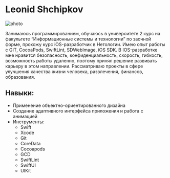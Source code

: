 # Leonid Shchipkov 

![photo](<img src="img/photo.JPG" width="200" height="200">)

Занимаюсь программированием, обучаюсь в университете 2 курс на факультете 
“Информационные системы и технологии” по заочной форме, прохожу курс 
iOS-разработчик в Нетологии. Имею опыт работы с GIT, CocoaPods, SwiftLint, 
SDWebImage, iOS SDK.
В IOS-разработке мне нравится безопасность, конфиденциальность, скорость, 
гибкость, возможность работы удаленно, поэтому принял решение развивать 
карьеру в этом направлении. Рассматриваю проекты в сфере улучшения 
качества жизни человека, развлечения, финансов, образования.

## Навыки:
* Применение объектно-ориентированного дизайна
* Создание адаптивного интерфейса приложения и работа с анимацией
* Инструменты:
  * Swift
  * Xcode
  * Git
  * CoreData
  * Cocoapods
  * GCD
  * SwiftLint
  * SwiftUI
  * UIKit

